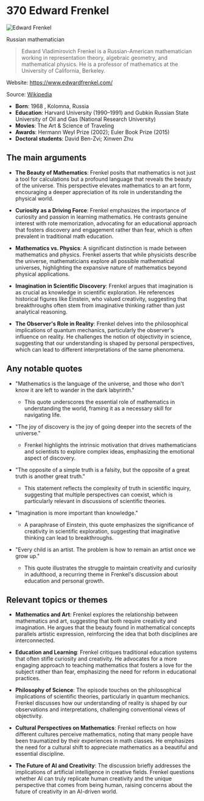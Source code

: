 # 370 Edward Frenkel


![Edward Frenkel](https://encrypted-tbn0.gstatic.com/licensed-image?q=tbn:ANd9GcS4Ldl6IL_DR2sA-oNN_IAGHdzL7F_sqNBPR4MG26jLd5ZOGaxzpDHUNk3T3hajEXAhIfUk&s=19)

Russian mathematician

> Edward Vladimirovich Frenkel is a Russian-American mathematician working in representation theory, algebraic geometry, and mathematical physics. He is a professor of mathematics at the University of California, Berkeley.

Website: https://www.edwardfrenkel.com/

Source: [Wikipedia](https://en.wikipedia.org/wiki/Edward_Frenkel)

- **Born**: 1968 , Kolomna, Russia
- **Education**: Harvard University (1990–1991) and Gubkin Russian State University of Oil and Gas (National Research University)
- **Movies**: The Art & Science of Traveling
- **Awards**: Hermann Weyl Prize (2002); Euler Book Prize (2015)
- **Doctoral students**: David Ben-Zvi; Xinwen Zhu


## The main arguments

- **The Beauty of Mathematics**: Frenkel posits that mathematics is not just a tool for calculations but a profound language that reveals the beauty of the universe. This perspective elevates mathematics to an art form, encouraging a deeper appreciation of its role in understanding the physical world.

- **Curiosity as a Driving Force**: Frenkel emphasizes the importance of curiosity and passion in learning mathematics. He contrasts genuine interest with rote memorization, advocating for an educational approach that fosters discovery and engagement rather than fear, which is often prevalent in traditional math education.

- **Mathematics vs. Physics**: A significant distinction is made between mathematics and physics. Frenkel asserts that while physicists describe the universe, mathematicians explore all possible mathematical universes, highlighting the expansive nature of mathematics beyond physical applications.

- **Imagination in Scientific Discovery**: Frenkel argues that imagination is as crucial as knowledge in scientific exploration. He references historical figures like Einstein, who valued creativity, suggesting that breakthroughs often stem from imaginative thinking rather than just analytical reasoning.

- **The Observer's Role in Reality**: Frenkel delves into the philosophical implications of quantum mechanics, particularly the observer's influence on reality. He challenges the notion of objectivity in science, suggesting that our understanding is shaped by personal perspectives, which can lead to different interpretations of the same phenomena.

## Any notable quotes

- "Mathematics is the language of the universe, and those who don't know it are left to wander in the dark labyrinth."
  - This quote underscores the essential role of mathematics in understanding the world, framing it as a necessary skill for navigating life.

- "The joy of discovery is the joy of going deeper into the secrets of the universe."
  - Frenkel highlights the intrinsic motivation that drives mathematicians and scientists to explore complex ideas, emphasizing the emotional aspect of discovery.

- "The opposite of a simple truth is a falsity, but the opposite of a great truth is another great truth."
  - This statement reflects the complexity of truth in scientific inquiry, suggesting that multiple perspectives can coexist, which is particularly relevant in discussions of scientific theories.

- "Imagination is more important than knowledge."
  - A paraphrase of Einstein, this quote emphasizes the significance of creativity in scientific exploration, suggesting that imaginative thinking can lead to breakthroughs.

- "Every child is an artist. The problem is how to remain an artist once we grow up."
  - This quote illustrates the struggle to maintain creativity and curiosity in adulthood, a recurring theme in Frenkel's discussion about education and personal growth.

## Relevant topics or themes

- **Mathematics and Art**: Frenkel explores the relationship between mathematics and art, suggesting that both require creativity and imagination. He argues that the beauty found in mathematical concepts parallels artistic expression, reinforcing the idea that both disciplines are interconnected.

- **Education and Learning**: Frenkel critiques traditional education systems that often stifle curiosity and creativity. He advocates for a more engaging approach to teaching mathematics that fosters a love for the subject rather than fear, emphasizing the need for reform in educational practices.

- **Philosophy of Science**: The episode touches on the philosophical implications of scientific theories, particularly in quantum mechanics. Frenkel discusses how our understanding of reality is shaped by our observations and interpretations, challenging conventional views of objectivity.

- **Cultural Perspectives on Mathematics**: Frenkel reflects on how different cultures perceive mathematics, noting that many people have been traumatized by their experiences in math classes. He emphasizes the need for a cultural shift to appreciate mathematics as a beautiful and essential discipline.

- **The Future of AI and Creativity**: The discussion briefly addresses the implications of artificial intelligence in creative fields. Frenkel questions whether AI can truly replicate human creativity and the unique perspective that comes from being human, raising concerns about the future of creativity in an AI-driven world.
